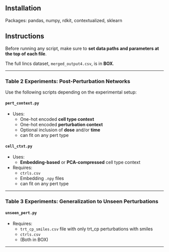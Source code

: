 ## Installation

Packages: pandas, numpy, rdkit, contextualized, sklearn

## Instructions 

Before running any script, make sure to **set data paths and parameters at the top of each file**.

The full lincs dataset, `merged_output4.csv`, is in **BOX**.

---

### Table 2 Experiments: Post-Perturbation Networks

Use the following scripts depending on the experimental setup:

#### `pert_context.py`

- Uses:
  - One-hot encoded **cell type context**
  - One-hot encoded **perturbation context**
  - Optional inclusion of **dose** and/or **time**
  - can fit on any pert type

#### `cell_ctxt.py`

- Uses:
  - **Embedding-based** or **PCA-compressed** cell type context
- Requires:
  - `ctrls.csv`
  - Embedding `.npy` files 
  - can fit on any pert type

---

### Table 3 Experiments: Generalization to Unseen Perturbations

#### `unseen_pert.py`

- Requires:
  - `trt_cp_smiles.csv` file with only trt_cp perturbations with smiles
  - `ctrls.csv`
  - (Both in BOX)

---
